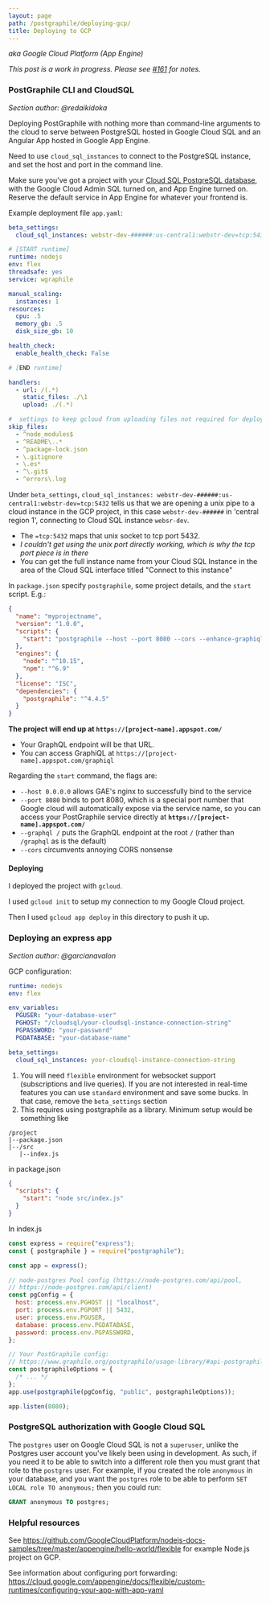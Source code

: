 ```yaml
---
layout: page
path: /postgraphile/deploying-gcp/
title: Deploying to GCP
---
```


_aka Google Cloud Platform (App Engine)_

_This post is a work in progress. Please see
[#161](https://github.com/graphile/graphile.github.io/issues/161) for notes._

### PostGraphile CLI and CloudSQL

_Section author: @redaikidoka_

Deploying PostGraphile with nothing more than command-line arguments to the
cloud to serve between PostgreSQL hosted in Google Cloud SQL and an Angular App
hosted in Google App Engine.

Need to use `cloud_sql_instances` to connect to the PostgreSQL instance, and set
the host and port in the command line.

Make sure you've got a project with your
[Cloud SQL PostgreSQL database](https://cloud.google.com/sql/docs/postgres/connect-app-engine),
with the Google Cloud Admin SQL turned on, and App Engine turned on. Reserve the
default service in App Engine for whatever your frontend is.

Example deployment file `app.yaml`:

```yaml
beta_settings:
  cloud_sql_instances: webstr-dev-######:us-central1:webstr-dev=tcp:5432

# [START runtime]
runtime: nodejs
env: flex
threadsafe: yes
service: wgraphile

manual_scaling:
  instances: 1
resources:
  cpu: .5
  memory_gb: .5
  disk_size_gb: 10

health_check:
  enable_health_check: False

# [END runtime]

handlers:
  - url: /(.*)
    static_files: ./\1
    upload: ./(.*)

#  settings to keep gcloud from uploading files not required for deployment
skip_files:
  - ^node_modules$
  - ^README\..*
  - ^package-lock.json
  - \.gitignore
  - \.es*
  - ^\.git$
  - ^errors\.log
```

Under `beta_settings`,
`cloud_sql_instances: webstr-dev-######:us-central1:webstr-dev=tcp:5432` tells
us that we are opening a unix pipe to a cloud instance in the GCP project, in
this case `webstr-dev-######` in 'central region 1', connecting to Cloud SQL
instance `websr-dev`.

- The `=tcp:5432` maps that unix socket to tcp port 5432.
- _I couldn't get using the unix port directly working, which is why the tcp
  port piece is in there_
- You can get the full instance name from your Cloud SQL Instance in the area of
  the Cloud SQL interface titled "Connect to this instance"

In `package.json` specify `postgraphile`, some project details, and the `start`
script. E.g.:

```json
{
  "name": "myprojectname",
  "version": "1.0.0",
  "scripts": {
    "start": "postgraphile --host --port 8080 --cors --enhance-graphiql --graphql / 0.0.0.0 -c postgres://user:password@172.17.0.1:5432/str_dev"
  },
  "engines": {
    "node": "^10.15",
    "npm": "^6.9"
  },
  "license": "ISC",
  "dependencies": {
    "postgraphile": "^4.4.5"
  }
}
```

**The project will end up at `https://[project-name].appspot.com/`**

- Your GraphQL endpoint will be that URL.
- You can access GraphiQL at `https://[project-name].appspot.com/graphiql`

Regarding the `start` command, the flags are:

- `--host 0.0.0.0` allows GAE's nginx to successfully bind to the service
- `--port 8080` binds to port 8080, which is a special port number that Google
  cloud will automatically expose via the service name, so you can access your
  PostGraphile service directly at **`https://[project-name].appspot.com/`**
- `--graphql /` puts the GraphQL endpoint at the root `/` (rather than
  `/graphql` as is the default)
- `--cors` circumvents annoying CORS nonsense

#### Deploying

I deployed the project with `gcloud`.

I used `gcloud init` to setup my connection to my Google Cloud project.

Then I used `gcloud app deploy` in this directory to push it up.

### Deploying an express app

_Section author: @garcianavalon_

GCP configuration:

```yaml
runtime: nodejs
env: flex

env_variables:
  PGUSER: "your-database-user"
  PGHOST: "/cloudsql/your-cloudsql-instance-connection-string"
  PGPASSWORD: "your-password"
  PGDATABASE: "your-database-name"

beta_settings:
  cloud_sql_instances: your-cloudsql-instance-connection-string
```

1. You will need `flexible` environment for websocket support (subscriptions and
   live queries). If you are not interested in real-time features you can use
   `standard` environment and save some bucks. In that case, remove the
   `beta_settings` section
1. This requires using postgraphile as a library. Minimum setup would be
   something like

```
/project
|--package.json
|--/src
   |--index.js
```

in package.json

```json
{
  "scripts": {
    "start": "node src/index.js"
  }
}
```

In index.js

```js
const express = require("express");
const { postgraphile } = require("postgraphile");

const app = express();

// node-postgres Pool config (https://node-postgres.com/api/pool,
// https://node-postgres.com/api/client)
const pgConfig = {
  host: process.env.PGHOST || "localhost",
  port: process.env.PGPORT || 5432,
  user: process.env.PGUSER,
  database: process.env.PGDATABASE,
  password: process.env.PGPASSWORD,
};

// Your PostGraphile config:
// https://www.graphile.org/postgraphile/usage-library/#api-postgraphilepgconfig-schemaname-options
const postgraphileOptions = {
  /* ... */
};
app.use(postgraphile(pgConfig, "public", postgraphileOptions));

app.listen(8080);
```

### PostgreSQL authorization with Google Cloud SQL

The `postgres` user on Google Cloud SQL is not a `superuser`, unlike the
Postgres user account you've likely been using in development. As such, if you
need it to be able to switch into a different role then you must grant that role
to the `postgres` user. For example, if you created the role `anonymous` in your
database, and you want the `postgres` role to be able to perform
`SET LOCAL role TO anonymous;` then you could run:

```sql
GRANT anonymous TO postgres;
```

### Helpful resources

See
https://github.com/GoogleCloudPlatform/nodejs-docs-samples/tree/master/appengine/hello-world/flexible
for example Node.js project on GCP.

See information about configuring port forwarding:
https://cloud.google.com/appengine/docs/flexible/custom-runtimes/configuring-your-app-with-app-yaml
